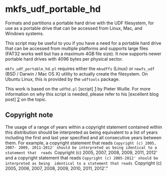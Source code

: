 mkfs_udf_portable_hd
====================

Formats and partitions a portable hard drive with the UDF filesystem, 
for use as a portable drive that can be accessed from Linux, Mac, and 
Windows systems. 

This script may be useful to you if you have a need for a portable 
hard drive that can be accessed from multiple platforms and supports 
large files (FAT32 works well but has a maximum 4GB file size). It 
now supports newer portable hard drives with 4096 bytes per physical 
sector. 

`mkfs_udf_portable_hd.pl` requires either the `mkudffs` (Linux) or 
`newfs_udf` (BSD / Darwin / Mac OS X) utility to actually create 
the filesystem. On Ubuntu Linux, this is provided by the `udftools` 
package. 

This work is based on the `udfhd.pl` [script] [1]  by Pieter Wuille. 
For more information on why this script is needed, please refer to 
his [excellent blog post] [2] on the topic.



Copyright note
--------------

The usage of a range of years within a copyright statement contained within 
this distribution should be interpreted as being equivalent to a list of years 
including the first and last year specified and all consecutive years between 
them. For example, a copyright statement that reads `Copyright (c) 2005, 2007-
2009, 2011-2012' should be interpreted as being identical to a statement that 
reads `Copyright (c) 2005, 2007, 2008, 2009, 2011, 2012' and a copyright 
statement that reads `Copyright (c) 2005-2012' should be interpreted as being 
identical to a statement that reads `Copyright (c) 2005, 2006, 2007, 2008, 
2009, 2010, 2011, 2012'." 

[1]: http://sipa.ulyssis.org/software/scripts/udf-harddisk/
[2]: http://sipa.ulyssis.org/2010/02/filesystems-for-portable-disks/
